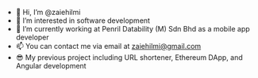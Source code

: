 - 👋 Hi, I’m @zaiehilmi
- 👀 I’m interested in software development
- 🌱 I’m currently working at Penril Datability (M) Sdn Bhd as a mobile app developer
- 📫 You can contact me via email at <zaiehilmi@gmail.com> 
- 😎 My previous project including URL shortener, Ethereum DApp, and Angular development

<!---
- 💞️ I’m searching for a permanent job in Lembah Klang's area or remote work after I graduated in August 2022
zaiehilmi/zaiehilmi is a ✨ special ✨ repository because its `README.md` (this file) appears on your GitHub profile.
You can click the Preview link to take a look at your changes.
--->
